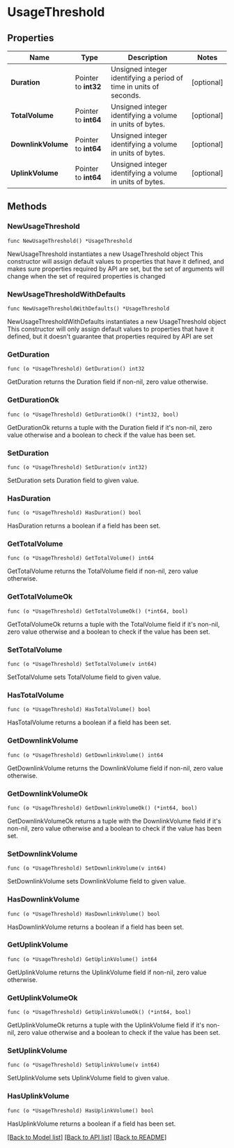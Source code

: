 # UsageThreshold

## Properties

Name | Type | Description | Notes
------------ | ------------- | ------------- | -------------
**Duration** | Pointer to **int32** | Unsigned integer identifying a period of time in units of seconds. | [optional] 
**TotalVolume** | Pointer to **int64** | Unsigned integer identifying a volume in units of bytes. | [optional] 
**DownlinkVolume** | Pointer to **int64** | Unsigned integer identifying a volume in units of bytes. | [optional] 
**UplinkVolume** | Pointer to **int64** | Unsigned integer identifying a volume in units of bytes. | [optional] 

## Methods

### NewUsageThreshold

`func NewUsageThreshold() *UsageThreshold`

NewUsageThreshold instantiates a new UsageThreshold object
This constructor will assign default values to properties that have it defined,
and makes sure properties required by API are set, but the set of arguments
will change when the set of required properties is changed

### NewUsageThresholdWithDefaults

`func NewUsageThresholdWithDefaults() *UsageThreshold`

NewUsageThresholdWithDefaults instantiates a new UsageThreshold object
This constructor will only assign default values to properties that have it defined,
but it doesn't guarantee that properties required by API are set

### GetDuration

`func (o *UsageThreshold) GetDuration() int32`

GetDuration returns the Duration field if non-nil, zero value otherwise.

### GetDurationOk

`func (o *UsageThreshold) GetDurationOk() (*int32, bool)`

GetDurationOk returns a tuple with the Duration field if it's non-nil, zero value otherwise
and a boolean to check if the value has been set.

### SetDuration

`func (o *UsageThreshold) SetDuration(v int32)`

SetDuration sets Duration field to given value.

### HasDuration

`func (o *UsageThreshold) HasDuration() bool`

HasDuration returns a boolean if a field has been set.

### GetTotalVolume

`func (o *UsageThreshold) GetTotalVolume() int64`

GetTotalVolume returns the TotalVolume field if non-nil, zero value otherwise.

### GetTotalVolumeOk

`func (o *UsageThreshold) GetTotalVolumeOk() (*int64, bool)`

GetTotalVolumeOk returns a tuple with the TotalVolume field if it's non-nil, zero value otherwise
and a boolean to check if the value has been set.

### SetTotalVolume

`func (o *UsageThreshold) SetTotalVolume(v int64)`

SetTotalVolume sets TotalVolume field to given value.

### HasTotalVolume

`func (o *UsageThreshold) HasTotalVolume() bool`

HasTotalVolume returns a boolean if a field has been set.

### GetDownlinkVolume

`func (o *UsageThreshold) GetDownlinkVolume() int64`

GetDownlinkVolume returns the DownlinkVolume field if non-nil, zero value otherwise.

### GetDownlinkVolumeOk

`func (o *UsageThreshold) GetDownlinkVolumeOk() (*int64, bool)`

GetDownlinkVolumeOk returns a tuple with the DownlinkVolume field if it's non-nil, zero value otherwise
and a boolean to check if the value has been set.

### SetDownlinkVolume

`func (o *UsageThreshold) SetDownlinkVolume(v int64)`

SetDownlinkVolume sets DownlinkVolume field to given value.

### HasDownlinkVolume

`func (o *UsageThreshold) HasDownlinkVolume() bool`

HasDownlinkVolume returns a boolean if a field has been set.

### GetUplinkVolume

`func (o *UsageThreshold) GetUplinkVolume() int64`

GetUplinkVolume returns the UplinkVolume field if non-nil, zero value otherwise.

### GetUplinkVolumeOk

`func (o *UsageThreshold) GetUplinkVolumeOk() (*int64, bool)`

GetUplinkVolumeOk returns a tuple with the UplinkVolume field if it's non-nil, zero value otherwise
and a boolean to check if the value has been set.

### SetUplinkVolume

`func (o *UsageThreshold) SetUplinkVolume(v int64)`

SetUplinkVolume sets UplinkVolume field to given value.

### HasUplinkVolume

`func (o *UsageThreshold) HasUplinkVolume() bool`

HasUplinkVolume returns a boolean if a field has been set.


[[Back to Model list]](../README.md#documentation-for-models) [[Back to API list]](../README.md#documentation-for-api-endpoints) [[Back to README]](../README.md)


